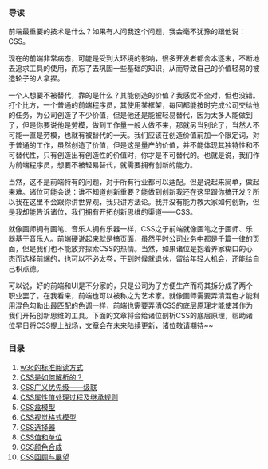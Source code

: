 ### 导读

前端最重要的技术是什么？如果有人问我这个问题，我会毫不犹豫的跟他说：CSS。

现在的前端非常病态，可能是受到大环境的影响，很多开发者都舍本逐末，不断地去追求工具的使用，而忘了去巩固一些基础的知识，从而导致自己的价值轻易的被造轮子的人拿捏。

一个人想要不被替代，靠的是什么？其能创造的价值？我感觉不全对，但也没错。打个比方，一个普通的前端程序员，其使用某框架，每回都能按时完成公司交给他的任务，为公司创造了不少价值，但是他还是能被轻易替代，因为太多人能做到了，但是你要说他是劳模，做到工作量一般人做不来，那就另当别论了，当然人不可能一直是劳模，也就有被替代的一天。我们应该在创造价值前加一个限定词，对于普通的工作，虽然创造了价值，但是这是量产的价值，并不能体现其独特性和不可替代性，只有创造出有创造性的价值时，你才是不可替代的。也就是说，我们作为前端程序员，想要不被轻易替代，就需要拥有创新的能力。

当然，这不是前端特有的问题，对于所有行业都可以适配。但是说起来简单，做起来难。诸位可能会说：谁不知道创新重要？能做到创新我还在这里跟你搞开发？所以我在这里不会跟你讲世界观，我只讲方法论。我并没有能力教大家如何创新，但是我却能告诉诸位，我们拥有开拓创新思维的渠道——CSS。

就像画师拥有画笔、音乐人拥有乐器一样，CSS之于前端就像画笔之于画师、乐器基于音乐人。前端硬说起来就是搞页面，虽然平时公司业务中都是千篇一律的页面，但是我们也不能放弃探索CSS的热情。当然，如果诸位是抱着养家糊口的心态而选择前端的，也可以不必太卷，干到时候就退休，留给年轻人机会，还能给自己积点德。

可以说，好的前端和UI是不分家的，只是公司为了方便生产而将其拆分成了两个职业罢了。在我看来，前端也可以被称之为艺术家。就像画师需要弄清混色才能利用混色勾勒出最匹配的色调一样，前端也需要弄清CSS的底层原理才能使其作为我们开拓创新思维的工具。下面的文章将会给诸位剖析CSS的底层原理，帮助诸位早日将CSS提上战场，文章会在未来陆续更新，诸位敬请期待~~

### 目录

1. [w3c的标准阅读方式](https://www.unstoppable840.cn/article/3b25815e-1369-4e8e-bf34-5d5a56ba7544)
2. [CSS是如何解析的？]()
3. [CSS广义优先级——级联](https://www.unstoppable840.cn/article/926c2e70-0e2f-4f4c-82c4-bb59f8114f86)
4. [CSS属性值处理过程及继承规则](https://www.unstoppable840.cn/article/066f2653-96bf-422d-a1d9-fb3ec51ac401)
5. [CSS盒模型](https://www.unstoppable840.cn/article/ddf24396-4826-4981-b3fd-6a0f21fb9fcb)
6. [CSS视觉格式模型](https://www.unstoppable840.cn/article/854d65a2-6952-4db1-a759-bf006b2c0ba7)
7. [CSS选择器](https://www.unstoppable840.cn/article/7a4624bf-865c-42e9-bd5e-0a8b7ce9dff3)
8. [CSS值和单位]()
9. [CSS颜色合成](https://www.unstoppable840.cn/article/55bc4478-3138-4cd6-872d-804098f81800)
10. [CSS回顾与展望](https://www.unstoppable840.cn/article/d7607ac5-8be2-4aa4-94f5-e6372f1c069c)